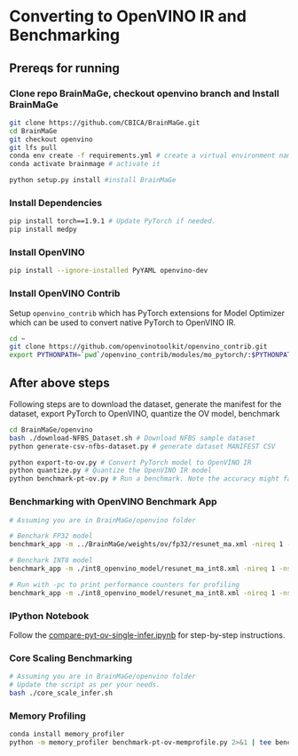 # Converting to OpenVINO IR and Benchmarking

## Prereqs for running

### Clone repo BrainMaGe, checkout openvino branch and Install BrainMaGe

```bash
git clone https://github.com/CBICA/BrainMaGe.git
cd BrainMaGe
git checkout openvino
git lfs pull
conda env create -f requirements.yml # create a virtual environment named brainmage
conda activate brainmage # activate it

python setup.py install #install BrainMaGe

```

### Install Dependencies

```bash
pip install torch==1.9.1 # Update PyTorch if needed.
pip install medpy
```

### Install OpenVINO

```bash
pip install --ignore-installed PyYAML openvino-dev
```

### Install OpenVINO Contrib

Setup `openvino_contrib` which has PyTorch extensions for Model Optimizer which can be used to convert native PyTorch to OpenVINO IR.

```bash
cd ~
git clone https://github.com/openvinotoolkit/openvino_contrib.git
export PYTHONPATH=`pwd`/openvino_contrib/modules/mo_pytorch/:$PYTHONPATH
```

## After above steps

Following steps are to download the dataset, generate the manifest for the dataset, export PyTorch to OpenVINO, quantize the OV model, benchmark

```bash
cd BrainMaGe/openvino
bash ./download-NFBS_Dataset.sh # Download NFBS sample dataset
python generate-csv-nfbs-dataset.py # generate dataset MANIFEST CSV

python export-to-ov.py # Convert PyTorch model to OpenVINO IR
python quantize.py # Quantize the OpenVINO IR model
python benchmark-pt-ov.py # Run a benchmark. Note the accuracy might fail on NFBS dataset.
```

### Benchmarking with OpenVINO Benchmark App

```bash
# Assuming you are in BrainMaGe/openvino folder

# Benchark FP32 model
benchmark_app -m ../BrainMaGe/weights/ov/fp32/resunet_ma.xml -nireq 1 -nstreams 1 -niter 20

# Benchark INT8 model
benchmark_app -m ./int8_openvino_model/resunet_ma_int8.xml -nireq 1 -nstreams 1 -niter 20

# Run with -pc to print performance counters for profiling
benchmark_app -m ./int8_openvino_model/resunet_ma_int8.xml -nireq 1 -nstreams 1 -niter 20 -pc 2>&1 | tee bench-app-ov-int8-niter-10.log

```

### IPython Notebook

Follow the [compare-pyt-ov-single-infer.ipynb](compare-pyt-ov-single-infer.ipynb) for step-by-step instructions.

### Core Scaling Benchmarking

```bash
# Assuming you are in BrainMaGe/openvino folder
# Update the script as per your needs.
bash ./core_scale_infer.sh

```

### Memory Profiling

```bash
conda install memory_profiler
python -m memory_profiler benchmark-pt-ov-memprofile.py 2>&1 | tee bench-mem-prfl.log
```
